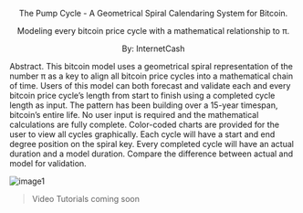 <p align="center">
The Pump Cycle - A Geometrical Spiral Calendaring System for Bitcoin.  
<p align="center">  
Modeling every bitcoin price cycle with a mathematical relationship to π.
<p align="center">
By: InternetCash
</p>
Abstract. This bitcoin model uses a geometrical spiral representation of the number π as a key to align all bitcoin price cycles into a mathematical chain of time. Users of this model can both forecast and validate each and every bitcoin price cycle’s length from start to finish using a completed cycle length as input. The pattern has been building over a 15-year timespan, bitcoin’s entire life. No user input is required and the mathematical calculations are fully complete. Color-coded charts are provided for the user to view all cycles graphically. Each cycle will have a start and end degree position on the spiral key. Every completed cycle will have an actual duration and a model duration. Compare the difference between actual and model for validation.


![image1](https://github.com/user-attachments/assets/e83c996a-f7b8-42c7-868d-a69be6d1eefb)

> Video Tutorials
> coming soon
